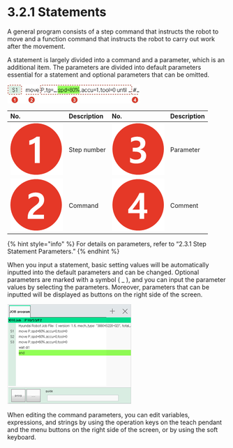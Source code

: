 # 3.2.1 Statements

A general program consists of a step command that instructs the robot to move and a function command that instructs the robot to carry out work after the movement.

A statement is largely divided into a command and a parameter, which is an additional item. The parameters are divided into default parameters essential for a statement and optional parameters that can be omitted.

![](../../.gitbook/assets/image%20%2882%29.png)



| No. | Description | No. | Description |
| :--- | :--- | :--- | :--- |
| ![](../../.gitbook/assets/c1.png)  | Step number | ![](../../.gitbook/assets/c3.png)  | Parameter |
| ![](../../.gitbook/assets/c2.png)  | Command | ![](../../.gitbook/assets/c4.png)  | Comment |

{% hint style="info" %}
For details on parameters, refer to “2.3.1 Step Statement Parameters.”
{% endhint %}

When you input a statement, basic setting values will be automatically inputted into the default parameters and can be changed. Optional parameters are marked with a symbol \( \_ \), and you can input the parameter values by selecting the parameters. Moreover, parameters that can be inputted will be displayed as buttons on the right side of the screen.

![Figure 27 Editing a Command &#x2013; Inputting Parameter Values](../../.gitbook/assets/image%20%28351%29.png)

When editing the command parameters, you can edit variables, expressions, and strings by using the operation keys on the teach pendant and the menu buttons on the right side of the screen, or by using the soft keyboard.

